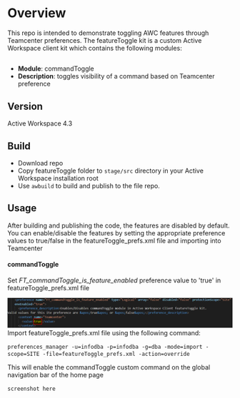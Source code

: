 # Overview
This repo is intended to demonstrate toggling AWC features through Teamcenter preferences. The featureToggle kit is a
custom Active Workspace client kit which contains the following modules:

##
* **Module**: commandToggle
* **Description**: toggles visibility of a command based on Teamcenter preference
##

## Version
Active Workspace 4.3

## Build
- Download repo
- Copy featureToggle folder to `stage/src` directory in your Active Workspace installation root
- Use `awbuild` to build and publish to the file repo.

## Usage
After building and publishing the code, the features are disabled by default. You can enable/disable the features by setting the appropriate preference values to true/false in the featureToggle_prefs.xml file and importing into Teamcenter


#### **commandToggle**
Set *FT_commandToggle_is_feature_enabled* preference value to 'true' in featureToggle_prefs.xml file

![screenshot](commandToggle_pref.png)
Import featureToggle_prefs.xml file using the following command:

    preferences_manager -u=infodba -p=infodba -g=dba -mode=import -scope=SITE -file=featureToggle_prefs.xml -action=override

This will enable the commandToggle custom command on the global navigation bar of the home page

    screenshot here



